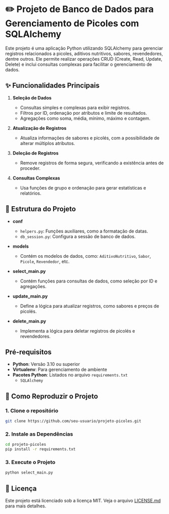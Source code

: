 # ✏️ Projeto de Banco de Dados para Gerenciamento de Picoles com SQLAlchemy

Este projeto é uma aplicação Python utilizando SQLAlchemy para gerenciar registros relacionados a picoles, aditivos nutritivos, sabores, revendedores, dentre outros. Ele permite realizar operações CRUD (Create, Read, Update, Delete) e inclui consultas complexas para facilitar o gerenciamento de dados.

## ✨ Funcionalidades Principais

1. **Seleção de Dados**

   - Consultas simples e complexas para exibir registros.
   - Filtros por ID, ordenação por atributos e limite de resultados.
   - Agregações como soma, média, mínimo, máximo e contagem.

2. **Atualização de Registros**

   - Atualiza informações de sabores e picolés, com a possibilidade de alterar múltiplos atributos.

3. **Deleção de Registros**

   - Remove registros de forma segura, verificando a existência antes de proceder.

4. **Consultas Complexas**

   - Usa funções de grupo e ordenação para gerar estatísticas e relatórios.

## 📂 Estrutura do Projeto

- **conf**
  
  - `helpers.py`: Funções auxiliares, como a formatação de datas.
  - `db_session.py`: Configura a sessão de banco de dados.

- **models**
  - Contém os modelos de dados, como: `AditivoNutritivo`, `Sabor`, `Picole`, `Revendedor`, etc.

- **select_main.py**
  - Contém funções para consultas de dados, como seleção por ID e agregações.

- **update_main.py**
  - Define a lógica para atualizar registros, como sabores e preços de picolés.

- **delete_main.py**
  - Implementa a lógica para deletar registros de picolés e revendedores.

## Pré-requisitos

- **Python**: Versão 3.10 ou superior
- **Virtualenv**: Para gerenciamento de ambiente
- **Pacotes Python**: Listados no arquivo `requirements.txt`
  - `SQLAlchemy`

## 🚀 Como Reproduzir o Projeto

### 1. Clone o repositório

```bash
git clone https://github.com/seu-usuario/projeto-picoles.git
```

### 2. Instale as Dependências

```bash
cd projeto-picoles
pip install -r requirements.txt
```

### 3. Execute o Projeto

```bash
python select_main.py
```

## 📜 Licença

Este projeto está licenciado sob a licença MIT. Veja o arquivo [LICENSE.md](LICENSE) para mais detalhes.
